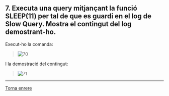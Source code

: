 ## 7.  Executa una query mitjançant la funció SLEEP(11) per tal de que es guardi en el log de Slow Query. Mostra el contingut del log demostrant-ho.  

Execut-ho la comanda:  
> ![70]()  

I la demostració del contingut:  
> ![71]()

***
[Torna enrere](https://github.com/Josep88/MP10UF2-A2)
